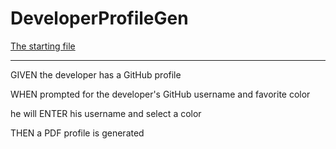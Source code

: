 # DeveloperProfileGen

[The starting file](./index.js)

---

GIVEN the developer has a GitHub profile

WHEN prompted for the developer's GitHub username and favorite color

he will ENTER his username and select a color

THEN a PDF profile is generated
